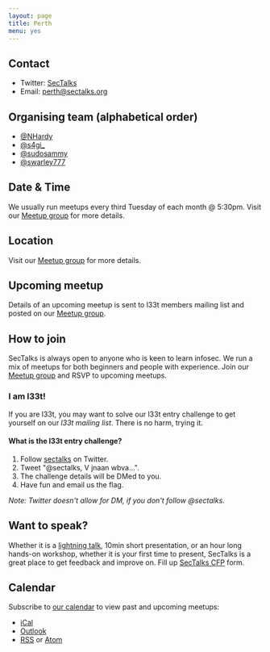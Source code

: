 ```yaml
---
layout: page
title: Perth
menu: yes
---
```

## Contact

* Twitter: [SecTalks](https://twitter.com/sectalks)
* Email: [perth@sectalks.org](mailto:perth@sectalks.org)

## Organising team (alphabetical order)

* [@NHardy](https://twitter.com/NHardy)
* [@s4gi_](https://twitter.com/s4gi_)
* [@sudosammy](https://twitter.com/sudosammy)
* [@swarley777](https://twitter.com/swarley777)

## Date & Time

We usually run meetups every third Tuesday of each month @ 5:30pm. Visit our [Meetup group](http://www.meetup.com/SecTalks-Perth/) for more details.

## Location

Visit our [Meetup group](https://www.meetup.com/SecTalks-Perth/) for more details.

## Upcoming meetup

Details of an upcoming meetup is sent to l33t members mailing list 
and posted on our [Meetup group](https://www.meetup.com/SecTalks-Perth/).

## How to join

SecTalks is always open to anyone who is keen to learn infosec.
We run a mix of meetups for both beginners and people with experience.
Join our [Meetup group](https://www.meetup.com/SecTalks-Perth/) and
RSVP to upcoming meetups.

### I am l33t!

If you are l33t, you may want
to solve our l33t entry challenge to get yourself
on our *l33t mailing list*. There is no harm, trying it.

#### What is the l33t entry challenge?

1. Follow [sectalks](https://twitter.com/sectalks) on Twitter.
1. Tweet "@sectalks, V jnaan wbva...".
1. The challenge details will be DMed to you.
1. Have fun and email us the flag.

*Note: Twitter doesn't allow for DM, if you don't follow @sectalks.*

## Want to speak?

Whether it is a [lightning talk](https://en.wikipedia.org/wiki/Lightning_talk), 10min short presentation, or an hour long hands-on workshop, whether it is your first time to present, SecTalks is a great place to get feedback and improve on.
Fill up [SecTalks CFP](http://j.mp/sectalkscfp) form.

## Calendar 

Subscribe to [our calendar](http://www.meetup.com/SecTalks-Perth/events/) to view past and upcoming meetups:

* [iCal](webcal://www.meetup.com/SecTalks-Perth/events/ical/)
* [Outlook](http://www.meetup.com/SecTalks-Perth/events/ical/)
* [RSS](http://www.meetup.com/SecTalks-Perth/events/rss/) or [Atom](http://www.meetup.com/SecTalks-Perth/events/atom/)
